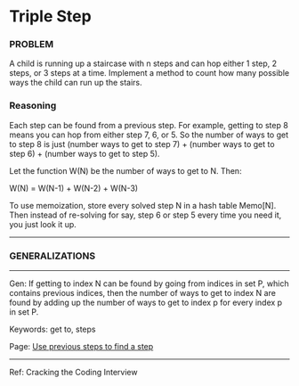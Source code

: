 # Triple Step

### PROBLEM

A child is running up a staircase with n steps and can hop either 1 step, 2 steps, or 3
steps at a time. Implement a method to count how many possible ways the child can run up the stairs.

### Reasoning

Each step can be found from a previous step. For example, getting to step 8 means you can hop from either step 7, 6, or 5. So the number of ways to get to step 8 is just (number ways to get to step 7) +  (number ways to get to step 6) +  (number ways to get to step 5). 

Let the function W(N) be the number of ways to get to N. Then:

W(N) = W(N-1) + W(N-2) + W(N-3)

To use memoization, store every solved step N in a hash table Memo[N]. Then instead of re-solving for say, step 6 or step 5 every time you need it, you just look it up.

---

### GENERALIZATIONS

---

Gen: If getting to index N can be found by going from indices in set P, which contains previous indices, then the number of ways to get to index N are found by adding up the number of ways to get to index p for every index p in set P. 

Keywords: get to, steps

Page: [Use previous steps to find a step](../Techniques%204144140dcb42461fba9223a7a967195d/Use%20previous%20steps%20to%20find%20a%20step%20ec8e60950d954e189a1b648b48fd6ee8.md) 

---

Ref: Cracking the Coding Interview